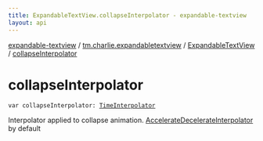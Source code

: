 ```yaml
---
title: ExpandableTextView.collapseInterpolator - expandable-textview
layout: api
---
```


<div class='api-docs-breadcrumbs'><a href="../../index.html">expandable-textview</a> / <a href="../index.html">tm.charlie.expandabletextview</a> / <a href="index.html">ExpandableTextView</a> / <a href=".">collapseInterpolator</a></div>

# collapseInterpolator

<div class="signature"><code><span class="keyword">var </span><span class="identifier">collapseInterpolator</span><span class="symbol">: </span><a href="https://developer.android.com/reference/android/animation/TimeInterpolator.html"><span class="identifier">TimeInterpolator</span></a></code></div>

Interpolator applied to collapse animation. <a href="https://developer.android.com/reference/android/view/animation/AccelerateDecelerateInterpolator.html">AccelerateDecelerateInterpolator</a> by default

